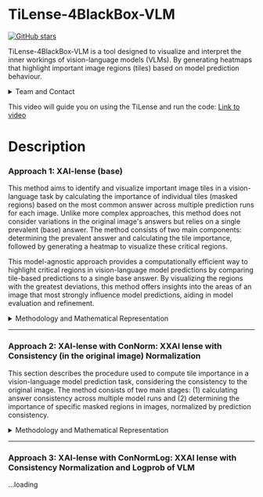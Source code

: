 # TiLense-4BlackBox-VLM

[![GitHub stars](https://img.shields.io/github/stars/sdamirsa/TiLense-4BlackBox-VLM?style=social)](https://github.com/sdamirsa/TiLense-4BlackBox-VLM/stargazers)

TiLense-4BlackBox-VLM is a tool designed to visualize and interpret the inner workings of vision-language models (VLMs). By generating heatmaps that highlight important image regions (tiles) based on model prediction behaviour. 

<details>
<summary>Team and Contact</summary>
   
- Seyed Amir Ahmad Safavi-Naini
- Negar Golestani
- Ali Soroush

We are part of the Division of Data-Driven Decision Making (D3M) at the Icahn School of Medicine at Mount Sinai. For inquiries or collaboration, feel free to reach out to us at sdamirsa@gmail.com.

</details>

This video will guide you on using the TiLense and run the code: [Link to video](https://youtu.be/uXJdhP3vyYk)

# Description

### Approach 1: XAI-lense (base)
This method aims to identify and visualize important image tiles in a vision-language task by calculating the importance of individual tiles (masked regions) based on the most common answer across multiple prediction runs for each image. Unlike more complex approaches, this method does not consider variations in the original image's answers but relies on a single prevalent (base) answer. The method consists of two main components: determining the prevalent answer and calculating the tile importance, followed by generating a heatmap to visualize these critical regions.

This model-agnostic approach provides a computationally efficient way to highlight critical regions in vision-language model predictions by comparing tile-based predictions to a single base answer. By visualizing the regions with the greatest deviations, this method offers insights into the areas of an image that most strongly influence model predictions, aiding in model evaluation and refinement.


<details>
<summary>Methodology and Mathematical Representation</summary>

#### 1. Identifying Prevalent Answers

The first step in this approach is to establish a baseline prediction, or the most common answer (prevalent answer) for each image across multiple runs. This base answer is used as a reference point to measure how much the model's predictions for individual tiles differ from the expected outcome.

Let $N$ represent the total number of prediction runs for a given image. For each image $i$, the base answer $A_i$ is defined as the most frequently occurring prediction across all runs:

$`
A_i = \text{mode}(\{P_{i}^{(1)}, P_{i}^{(2)}, \dots, P_{i}^{(N)}\})
`$

where $P_{i}^{(r)}$ is the model's predicted answer for image $i$ in run $r$. In cases where multiple answers are equally common (i.e., ties), the image is flagged for manual review, and its tiles are not used in the subsequent calculations.

#### 2. Tile Importance Calculation

After determining the base answer $A_i$ for each image, the importance of each masked region (or tile) is calculated by comparing the model's predictions for that tile to the base answer. The more frequently the prediction for a tile differs from the base answer, the higher the importance assigned to that tile.

For each tile $j$ of image $i$, let $P_{i,j}^{(r)}$ represent the model's predicted answer for the tile in run $r$. The mask importance score $M_{i,j}$ for tile $j$ is computed as the count of runs in which the tile's predicted answer differs from the base answer:

$`
M_{i,j} = \sum_{r=1}^{N} \mathbf{1}(P_{i,j}^{(r)} \neq A_i)
`$

where $\mathbf{1}(\cdot)$ is an indicator function that returns 1 if the condition is true (i.e., the tile's predicted answer does not match the base answer). This score indicates how much the predictions for the tile deviate from the expected outcome.

The importance score is then normalized by dividing by the total number of runs $N$, yielding the relative importance of the tile:

$`
I_{i,j} = \frac{M_{i,j}}{N}
`$

The normalized importance score $I_{i,j}$ reflects the degree to which the tile influences the model's overall prediction, with higher values indicating tiles that significantly alter the model's output.

#### 3. Data Processing and Output

##### Data Collection and Preprocessing

The dataset used in this analysis includes model predictions and associated metadata collected across $N$ prediction runs, stored in an Excel file. The dataset contains columns such as `original_filename` (the image's identifier), `answer_clean` (the model’s predicted answer), and `image_idx` (indicating whether a row corresponds to an original image or a masked image). 

The key steps are:

- **Identifying Prevalent Answers**: The most frequent answer for each original image across all runs is computed and stored as the base answer.
- **Tile Importance Calculation**: Predictions for each tile are compared to the base answer, and the importance score is calculated based on the number of mismatches.

##### Heatmap Overlay Creation

To visualize the results, a heatmap overlay is generated, highlighting the important regions of each image. The key steps in generating the heatmap are as follows:

1. **Image Loading**: The original image is loaded and converted into an `RGBA` format to support transparency.
   
2. **Overlay Creation**: A transparent overlay is generated, matching the dimensions of the original image. Each tile is represented by a rectangular region on this overlay, where the opacity is proportional to the normalized importance score $I_{i,j}$. Higher scores correspond to more opaque (darker red) regions, while lower scores result in more transparent regions.
   
3. **Image Composition**: The overlay is then composited onto the original image, resulting in a heatmap that highlights important tiles with semi-transparent red overlays. Non-important tiles are either fully transparent or have minimal opacity.
   
4. **Saving and Displaying Heatmaps**: The heatmap images are saved as `.PNG` or `.PDF` files and can also be displayed using visualization libraries such as `matplotlib` for inspection and analysis.

### Mathematical Representation

Let $A_i$ denote the base answer for image $i$, and $P_{i,j}^{(r)}$ represent the model's predicted answer for tile $j$ of image $i$ during run $r$. The mask importance score $M_{i,j}$ for tile $j$ is calculated as:

$`
M_{i,j} = \sum_{r=1}^{N} \mathbf{1}(P_{i,j}^{(r)} \neq A_i)
`$

where $N$ is the total number of runs, and $\mathbf{1}(\cdot)$ is the indicator function that returns 1 when the prediction $P_{i,j}^{(r)}$ differs from the base answer $A_i$.

The normalized tile importance score is then:

$`
I_{i,j} = \frac{M_{i,j}}{N}
`$

This normalized importance score $I_{i,j}$ determines the transparency level of the red overlay on the heatmap, with higher scores corresponding to greater opacity.

#### Summary

To summarize, the process of mask importance calculation involves:

1. **Base answer**: Finding the base answer (i.e, most prevalent, most consistent)
2. **Mask Importance**: For each masked region, calculate the deviation of the masked prediction from the original answer (1 if all N runs are different, 0 if all N runs are similar to base answer).
3. **Visualization**: Showing the important tiles on the image overlay.

</details>





  
---

### Approach 2: XAI-lense with ConNorm: XXAI lense with Consistency (in the original image) Normalization

This section describes the procedure used to compute tile importance in a vision-language model prediction task, considering the consistency to the original image. The method consists of two main stages: (1) calculating answer consistency across multiple model runs and (2) determining the importance of specific masked regions in images, normalized by prediction consistency.

<details>
<summary>Methodology and Mathematical Representation</summary>

#### 1. Answer Consistency Calculation

To assess the model's prediction consistency, we calculate the frequency of different answers provided by the model when viewing unmasked versions of the images over multiple runs. This step establishes a baseline understanding of how often certain predictions are made for each image, which is later used to normalize mask importance.

Let $\mathcal{D}$ be the dataset consisting of multiple model runs, where each run produces predictions for a set of images. Each image is identified by its filename, denoted as $f \in \mathcal{F}$, where $\mathcal{F}$ is the set of all image filenames. For each filename $f$, the model produces a set of predictions $\{a_1, a_2, \dots, a_k\}$ for that image across different runs.

We define the answer consistency for each image as the frequency distribution of the model’s predictions. The number of occurrences of each unique prediction $a$ for image $f$ is given by:
$`
C_f(a) = \sum_{i=1}^{n_f} \mathbb{I}(a_i = a)
`$
where $n_f$ is the total number of predictions for image $f$, $\mathbb{I}$ is the indicator function, and $a_i$ is the prediction in the $i$-th run.

The total number of predictions for each image is:
$`
T_f = \sum_{a} C_f(a)
`$
This count is used later in mask importance normalization.

#### 2. Mask Importance Calculation with Consistency Normalization

In this step, we compute the importance of each masked region of an image. For each image, the model makes predictions with different regions masked, and the goal is to quantify how much each masked region influences the prediction. The importance is normalized by the consistency of predictions from the unmasked image.

Let $M \in \mathcal{M}$ denote a specific masked region applied to an image $f$. The model's prediction for the masked image is denoted as $a_M$. The importance of mask $M$ for image $f$, denoted as $I_f(M)$, is computed based on how much the prediction for the masked image deviates from the most common predictions for the unmasked image.

The importance score is given by:
$`
I_f(M) = 1 - \frac{C_f(a_M)}{T_f}
`$
where $C_f(a_M)$ is the count of how often the answer $a_M$ has been predicted for the unmasked image, and $T_f$ is the total number of predictions for the unmasked image, as defined earlier. If the prediction for the masked image $a_M$ is uncommon compared to the original image’s predictions, the importance score will be higher, indicating that the masked region significantly influenced the model’s output.

##### Mask Importance Aggregation
The final importance score for each image is obtained by summing the individual mask importance scores over all masked regions. Let $\mathcal{M}_f$ represent the set of all masked regions applied to image $f$:
$`
I_f = \sum_{M \in \mathcal{M}_f} I_f(M)
`$
This score indicates the overall importance of masked regions for an image and helps identify which parts of the image are most influential in driving the model’s predictions.

#### 3. Data Processing and Output

After computing the importance scores for all images, the results are stored in a structured format. The final output is a DataFrame that contains each image’s path, its associated mask importance score, and the corresponding masked regions. This information is saved as an Excel file for further analysis.

##### Heatmap overlay

The heatmap visualizes important regions in images based on mask importance scores. Each masked region (tile) is mapped to a corresponding location in the heatmap and superimposed on the original image. Tiles with high importance scores, indicating significant changes in model predictions when masked, are highlighted in red, while non-important tiles are fully transparent. The transparency of each tile is proportional to its importance score, with higher importance resulting in more opacity.

#### Summary

To summarize, the process of mask importance calculation involves:

1. **Answer Consistency**: Computing the frequency distribution of model predictions for each unmasked image.
2. **Mask Importance**: For each masked region, calculate the deviation of the masked prediction from the original answer distribution.
3. **Normalization**: Adjusting mask importance scores using the answer consistency from the unmasked image.
4. **Visualization**: Showing the important tiles on the image overlay.

</details>

----

### Approach 3: XAI-lense with ConNormLog: XXAI lense with Consistency Normalization and Logprob of VLM
...loading


